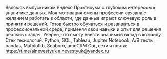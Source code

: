 Являюсь выпускником Яндекс.Практикума с глубоким интересом к аналитике данных. Моя мотивация смены профессии связана с желанием работать в области, где данные играют ключевую роль в принятии решений. Готов быстро обучаться и развиваться в профессиональной среде, применяя свои навыки и опыт для решения реальных задач. Уверен, что смогу внести значимый вклад в команду.
Стек технологий: Python, SQL, Tableau, Jupiter Notebook, A/B тесты, pandas, Matplotlib, Seaborn, amoCRM
Соц.сети и почта: 
https://t.me/alnevestyuk
alnevestyuk@yandex.ru
